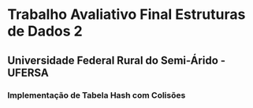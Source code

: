 # Trabalho Avaliativo Final Estruturas de Dados 2
## Universidade Federal Rural do Semi-Árido - UFERSA
### Implementação de Tabela Hash com Colisões
